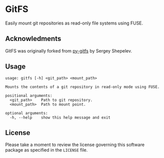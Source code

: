# GitFS

Easily mount git repositories as read-only file systems using FUSE.

## Acknowledments

GitFS was originally forked from [py-gitfs](https://github.com/temoto/py-gitfs)
by Sergey Shepelev.

## Usage

    usage: gitfs [-h] <git_path> <mount_path>
    
    Mounts the contents of a git repository in read-only mode using FUSE.
    
    positional arguments:
      <git_path>    Path to git repository.
      <mount_path>  Path to mount point.
    
    optional arguments:
      -h, --help    show this help message and exit

## License

Please take a moment to review the license governing this software package as
specified in the `LICENSE` file.
